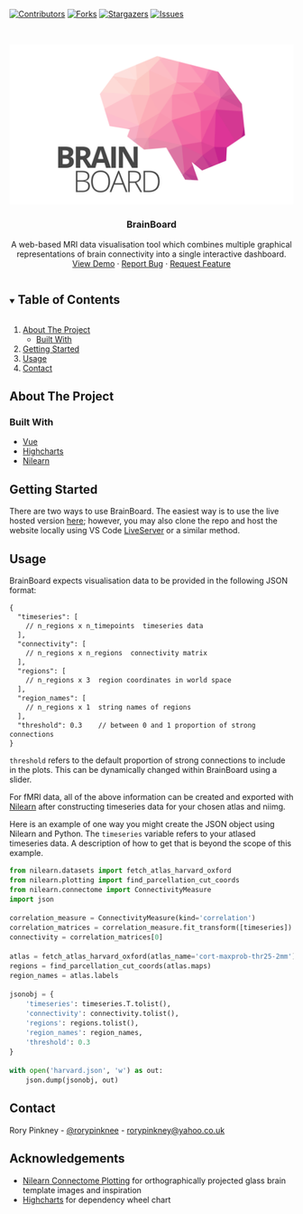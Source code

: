 <!--
*** Thanks for checking out the Best-README-Template. If you have a suggestion
*** that would make this better, please fork the repo and create a pull request
*** or simply open an issue with the tag "enhancement".
*** Thanks again! Now go create something AMAZING! :D
***
***
***
*** To avoid retyping too much info. Do a search and replace for the following:
*** rtybanana, web-brain-visualiser, rorypinknee, rorypinkney@yahoo.co.uk, BrainBoard, project_description
-->



<!-- PROJECT SHIELDS -->
<!--
*** I'm using markdown "reference style" links for readability.
*** Reference links are enclosed in brackets [ ] instead of parentheses ( ).
*** See the bottom of this document for the declaration of the reference variables
*** for contributors-url, forks-url, etc. This is an optional, concise syntax you may use.
*** https://www.markdownguide.org/basic-syntax/#reference-style-links
-->
[![Contributors][contributors-shield]][contributors-url]
[![Forks][forks-shield]][forks-url]
[![Stargazers][stars-shield]][stars-url]
[![Issues][issues-shield]][issues-url]
<!-- [![MIT License][license-shield]][license-url] -->
<!-- [![LinkedIn][linkedin-shield]][linkedin-url] -->



<!-- PROJECT LOGO -->
<br />
<p align="center">
  <a href="https://github.com/rtybanana/web-brain-visualiser">
    <img src="images/logo.png" alt="Logo">
  </a>

  <h3 align="center">BrainBoard</h3>

  <p align="center">
    A web-based MRI data visualisation tool which combines multiple graphical representations of brain connectivity into a single interactive dashboard.
    <br />
    <!-- <a href="https://github.com/rtybanana/web-brain-visualiser"><strong>Explore the docs »</strong></a>
    <br />
    <br /> -->
    <a href="https://polysoftit.co.uk/web-brain-visualiser">View Demo</a>
    ·
    <a href="https://github.com/rtybanana/web-brain-visualiser/issues">Report Bug</a>
    ·
    <a href="https://github.com/rtybanana/web-brain-visualiser/issues">Request Feature</a>
  </p>
</p>



<!-- TABLE OF CONTENTS -->
<details open="open">
  <summary><h2 style="display: inline-block">Table of Contents</h2></summary>
  <ol>
    <li>
      <a href="#about-the-project">About The Project</a>
      <ul>
        <li><a href="#built-with">Built With</a></li>
      </ul>
    </li>
    <li>
      <a href="#getting-started">Getting Started</a>
      <!-- <ul>
        <li><a href="#prerequisites">Prerequisites</a></li>
        <li><a href="#installation">Installation</a></li>
      </ul> -->
    </li>
    <li><a href="#usage">Usage</a></li>
    <!-- <li><a href="#roadmap">Roadmap</a></li>
    <li><a href="#contributing">Contributing</a></li>
    <li><a href="#license">License</a></li> -->
    <li><a href="#contact">Contact</a></li>
    <!-- <li><a href="#acknowledgements">Acknowledgements</a></li> -->
  </ol>
</details>



<!-- ABOUT THE PROJECT -->
## About The Project

<!-- [![Product Name Screen Shot][product-screenshot]](https://example.com)

Here's a blank template to get started:
**To avoid retyping too much info. Do a search and replace with your text editor for the following:**
`rtybanana`, `web-brain-visualiser`, `rorypinknee`, `rorypinkney@yahoo.co.uk`, `BrainBoard`, `project_description` -->


### Built With

* [Vue](https://vuejs.org/)
* [Highcharts](https://www.highcharts.com/)
* [Nilearn](https://nilearn.github.io/)



<!-- GETTING STARTED -->
## Getting Started

There are two ways to use BrainBoard. The easiest way is to use the live hosted version [here](https://polysoftit.co.uk/web-brain-visualiser); however, you may also clone the repo and host the website locally using VS Code [LiveServer](https://ritwickdey.github.io/vscode-live-server/) or a similar method.


<!-- USAGE EXAMPLES -->
## Usage

BrainBoard expects visualisation data to be provided in the following JSON format:

```jsonc
{
  "timeseries": [
    // n_regions x n_timepoints  timeseries data
  ],
  "connectivity": [
    // n_regions x n_regions  connectivity matrix 
  ],
  "regions": [
    // n_regions x 3  region coordinates in world space
  ],
  "region_names": [
    // n_regions x 1  string names of regions
  ],
  "threshold": 0.3    // between 0 and 1 proportion of strong connections
} 
```

`threshold` refers to the default proportion of strong connections to include in the plots. This can be dynamically changed within BrainBoard using a slider.

For fMRI data, all of the above information can be created and exported with [Nilearn](https://nilearn.github.io/) after constructing timeseries data for your chosen atlas and niimg.

Here is an example of one way you might create the JSON object using Nilearn and Python. The `timeseries` variable refers to your atlased timeseries data. A description of how to get that is beyond the scope of this example.

```python
from nilearn.datasets import fetch_atlas_harvard_oxford
from nilearn.plotting import find_parcellation_cut_coords
from nilearn.connectome import ConnectivityMeasure
import json

correlation_measure = ConnectivityMeasure(kind='correlation')
correlation_matrices = correlation_measure.fit_transform([timeseries])
connectivity = correlation_matrices[0]

atlas = fetch_atlas_harvard_oxford(atlas_name='cort-maxprob-thr25-2mm')
regions = find_parcellation_cut_coords(atlas.maps)
region_names = atlas.labels

jsonobj = {
    'timeseries': timeseries.T.tolist(),
    'connectivity': connectivity.tolist(),
    'regions': regions.tolist(),
    'region_names': region_names,
    'threshold': 0.3
}

with open('harvard.json', 'w') as out:
    json.dump(jsonobj, out)
```


<!-- 
## Roadmap

See the [open issues](https://github.com/rtybanana/web-brain-visualiser/issues) for a list of proposed features (and known issues).


## Contributing

Contributions are what make the open source community such an amazing place to be learn, inspire, and create. Any contributions you make are **greatly appreciated**.

1. Fork the Project
2. Create your Feature Branch (`git checkout -b feature/AmazingFeature`)
3. Commit your Changes (`git commit -m 'Add some AmazingFeature'`)
4. Push to the Branch (`git push origin feature/AmazingFeature`)
5. Open a Pull Request



## License

Distributed under the MIT License. See `LICENSE` for more information.
 -->


## Contact

Rory Pinkney - [@rorypinknee](https://twitter.com/rorypinknee) - rorypinkney@yahoo.co.uk

<!-- Project Link: [https://github.com/rtybanana/web-brain-visualiser](https://github.com/rtybanana/web-brain-visualiser) -->



<!-- ACKNOWLEDGEMENTS -->
## Acknowledgements

* [Nilearn Connectome Plotting](https://nilearn.github.io/auto_examples/03_connectivity/plot_sphere_based_connectome.html) for orthographically projected glass brain template images and inspiration
* [Highcharts](https://www.highcharts.com/docs/chart-and-series-types/dependency-wheel) for dependency wheel chart





<!-- MARKDOWN LINKS & IMAGES -->
<!-- https://www.markdownguide.org/basic-syntax/#reference-style-links -->
[contributors-shield]: https://img.shields.io/github/contributors/rtybanana/web-brain-visualiser.svg?style=for-the-badge
[contributors-url]: https://github.com/rtybanana/web-brain-visualiser/graphs/contributors
[forks-shield]: https://img.shields.io/github/forks/rtybanana/web-brain-visualiser.svg?style=for-the-badge
[forks-url]: https://github.com/rtybanana/web-brain-visualiser/network/members
[stars-shield]: https://img.shields.io/github/stars/rtybanana/web-brain-visualiser.svg?style=for-the-badge
[stars-url]: https://github.com/rtybanana/web-brain-visualiser/stargazers
[issues-shield]: https://img.shields.io/github/issues/rtybanana/web-brain-visualiser.svg?style=for-the-badge
[issues-url]: https://github.com/rtybanana/web-brain-visualiser/issues
[license-shield]: https://img.shields.io/github/license/rtybanana/web-brain-visualiser.svg?style=for-the-badge
[license-url]: https://github.com/rtybanana/web-brain-visualiser/blob/master/LICENSE.txt
[linkedin-shield]: https://img.shields.io/badge/-LinkedIn-black.svg?style=for-the-badge&logo=linkedin&colorB=555
[linkedin-url]: https://linkedin.com/in/rtybanana
